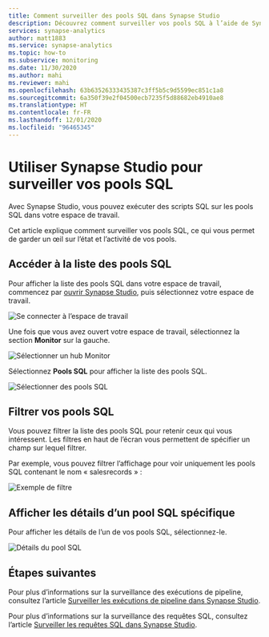 ```yaml
---
title: Comment surveiller des pools SQL dans Synapse Studio
description: Découvrez comment surveiller vos pools SQL à l’aide de Synapse Studio.
services: synapse-analytics
author: matt1883
ms.service: synapse-analytics
ms.topic: how-to
ms.subservice: monitoring
ms.date: 11/30/2020
ms.author: mahi
ms.reviewer: mahi
ms.openlocfilehash: 63b63526333435387c3ff5b5c9d5599ec851c1a8
ms.sourcegitcommit: 6a350f39e2f04500ecb7235f5d88682eb4910ae8
ms.translationtype: HT
ms.contentlocale: fr-FR
ms.lasthandoff: 12/01/2020
ms.locfileid: "96465345"
---
```

# <a name="use-synapse-studio-to-monitor-your-sql-pools"></a>Utiliser Synapse Studio pour surveiller vos pools SQL

Avec Synapse Studio, vous pouvez exécuter des scripts SQL sur les pools SQL dans votre espace de travail.

Cet article explique comment surveiller vos pools SQL, ce qui vous permet de garder un œil sur l’état et l’activité de vos pools.

## <a name="access-sql-pools-list"></a>Accéder à la liste des pools SQL

Pour afficher la liste des pools SQL dans votre espace de travail, commencez par [ouvrir Synapse Studio](https://web.azuresynapse.net/), puis sélectionnez votre espace de travail.

![Se connecter à l’espace de travail](./media/common/login-workspace.png)

Une fois que vous avez ouvert votre espace de travail, sélectionnez la section **Monitor** sur la gauche.

![Sélectionner un hub Monitor](./media/common/left-nav.png)

Sélectionnez **Pools SQL** pour afficher la liste des pools SQL.

 ![Sélectionner des pools SQL](./media/how-to-monitor-sql-pools/monitor-hub-nav-sql-pools.png)

## <a name="filter-your-sql-pools"></a>Filtrer vos pools SQL

Vous pouvez filtrer la liste des pools SQL pour retenir ceux qui vous intéressent. Les filtres en haut de l’écran vous permettent de spécifier un champ sur lequel filtrer.

Par exemple, vous pouvez filtrer l’affichage pour voir uniquement les pools SQL contenant le nom « salesrecords » :

![Exemple de filtre](./media/how-to-monitor-sql-pools/filter-example.png)

## <a name="view-details-about-a-specific-sql-pool"></a>Afficher les détails d’un pool SQL spécifique

Pour afficher les détails de l’un de vos pools SQL, sélectionnez-le.

![Détails du pool SQL](./media/how-to-monitor-sql-pools/sql-pool-details.png)

## <a name="next-steps"></a>Étapes suivantes

Pour plus d’informations sur la surveillance des exécutions de pipeline, consultez l’article [Surveiller les exécutions de pipeline dans Synapse Studio](how-to-monitor-pipeline-runs.md). 

Pour plus d’informations sur la surveillance des requêtes SQL, consultez l’article [Surveiller les requêtes SQL dans Synapse Studio](how-to-monitor-sql-requests.md).
